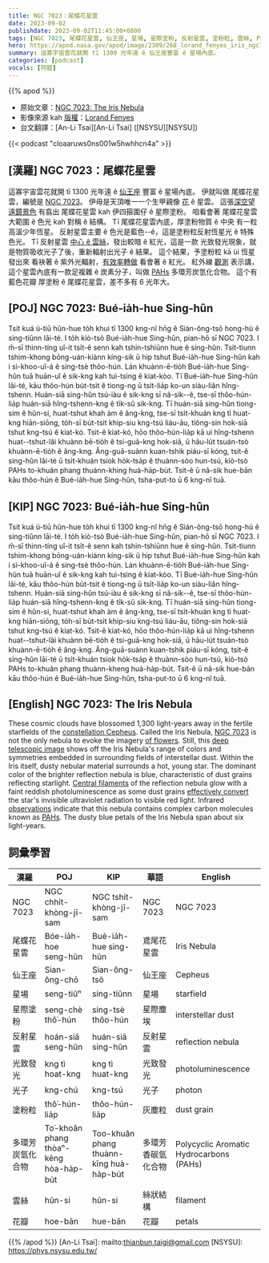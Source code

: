 ```yaml
---
title: NGC 7023：尾蝶花星雲
date: 2023-09-02
publishdate: 2023-09-02T11:45:00+0800
tags: [NGC 7023, 尾蝶花星雲, 仙王座, 星場, 星際塗粉, 反射星雲, 塗粉粒, 雲絲, PAHs, 多環芳炭氫化合物, 光致發光, 光子, 花瓣]
hero: https://apod.nasa.gov/apod/image/2309/268_lorand_fenyes_iris_ngc7023_1024.jpg
summary: 這寡宇宙雲花就開 tī 1300 光年遠 ê 仙王座豐富 ê 星場內底。
categories: [podcast]
vocals: [阿錕]
---
```


{{% apod %}}

- 原始文章：[NGC 7023: The Iris Nebula](https://apod.nasa.gov/apod/ap230902.html)
- 影像來源 kah [版權][copyright]：[Lorand Fenyes](https://fenyeslorand.hu/en/)
- 台文翻譯：[An-Li Tsai][An-Li Tsai] ([NSYSU][NSYSU])

{{< podcast "cloaaruws0ns001w5hwhhcn4a" >}}

## [漢羅] NGC 7023：尾蝶花星雲
這寡宇宙雲花就開 tī 1300 光年遠 ê [仙王座][constellation Cepheus] 豐富 ê 星場內底。
伊就叫做 尾蝶花星雲，編號是 [NGC 7023][NGC 7023]。
伊毋是天頂唯一一个生甲親像 [花][of flowers] ê 星雲。
這張[深空望遠鏡景色][deep telescopic image] 有翕出 尾蝶花星雲 kah 伊四箍圍仔 ê 星際塗粉。
咱看會著 尾蝶花星雲 大範圍 ê 色光 kah 對稱 ê 結構。
Tī 尾蝶花星雲內底，厚塗粉物質 ê 中央 有一粒高溫少年恆星。
反射星雲主要 ê 色光是藍色--ê，這是塗粉粒反射恆星光 ê 特殊色光。
Tī 反射星雲 [中心 ê 雲絲][Central filaments]，發出較暗 ê 紅光，這是一款 光致發光現象，就是物質吸收光子了後，重新輻射出光子 ê 結果。
這个結果，予塗粉粒 kā ùi 恆星發出來 看袂著 ê 紫外光輻射，[有效率轉做][effectively convert] 看會著 ê 紅光。
紅外線 [觀測][observations] 表示講，這个星雲內底有一款足複雜 ê 炭素分子，叫做 [PAHs][PAHs] 多環芳炭氫化合物。
這个有 藍色花瓣 厚塗粉 ê 尾蝶花星雲，差不多有 6 光年大。

## [POJ] NGC 7023: Bué-ia̍h-hue Sing-hûn
Tsit kuá ú-tiū hûn-hue to̍h khui tī 1300 kng-nî hn̄g ê Sián-ông-tsō hong-hù ê sing-tiûnn lāi-té.
I to̍h kiò-tsò Bué-ia̍h-hue Sing-hûn, pian-hō sī NGC 7023.
I m̄-sī thinn-tíng uî-it tsi̍t-ê senn kah tshin-tshiūnn hue ê sing-hûn.
Tsit-tiunn tshim-khong bōng-uán-kiànn kíng-sik ū hip tshut Bué-ia̍h-hue Sing-hûn kah i sì-khoo-uî-á ê sing-tsè thôo-hún.
Lán khuànn-ē-tio̍h Bué-ia̍h-hue Sing-hûn tuā huān-uî ê sik-kng kah tuì-tsìng ê kiat-kòo.
Tī Bué-ia̍h-hue Sing-hûn lāi-té, kāu thôo-hún bu̍t-tsit ê tiong-ng ū tsi̍t-lia̍p ko-un siàu-liân hîng-tshenn.
Huán-siā sing-hûn tsú-iàu ê sik-kng sī nâ-sik--ê, tse-sī thôo-hún-lia̍p huán-siā hîng-tshenn-kng ê ti̍k-sû sik-kng.
Tī huán-siā sing-hûn tiong-sim ê hûn-si, huat-tshut khah àm ê âng-kng, tse-sī tsi̍t-khuán kng tì huat-kng hiān-siōng, to̍h-sī bu̍t-tsit khip-siu kng-tsú liáu-āu, tiông-sin hok-siā tshut kng-tsú ê kiat-kó.
Tsit-ê kiat-kó, hōo thôo-hún-lia̍p kā uì hîng-tshenn huat--tshut-lâi khuànn bē-tio̍h ê tsí-guā-kng hok-siā, ū hāu-lu̍t tsuán-tsò khuànn-ē-tio̍h ê âng-kng.
Âng-guā-suànn kuan-tshik piáu-sī kóng, tsit-ê sing-hûn lāi-té ū tsi̍t-khuán tsiok ho̍k-tsa̍p ê thuànn-sòo hun-tsú, kiò-tsò PAHs to-khuân phang thuànn-khing huà-ha̍p-bu̍t.
Tsit-ê ū nâ-sik hue-bān kāu thôo-hún ê Bué-ia̍h-hue Sing-hûn, tsha-put-to ū 6 kng-nî tuā.

## [KIP] NGC 7023: Bué-ia̍h-hue Sing-hûn
Tsit kuá ú-tiū hûn-hue to̍h khui tī 1300 kng-nî hn̄g ê Sián-ông-tsō hong-hù ê sing-tiûnn lāi-té.
I to̍h kiò-tsò Bué-ia̍h-hue Sing-hûn, pian-hō sī NGC 7023.
I m̄-sī thinn-tíng uî-it tsi̍t-ê senn kah tshin-tshiūnn hue ê sing-hûn.
Tsit-tiunn tshim-khong bōng-uán-kiànn kíng-sik ū hip tshut Bué-ia̍h-hue Sing-hûn kah i sì-khoo-uî-á ê sing-tsè thôo-hún.
Lán khuànn-ē-tio̍h Bué-ia̍h-hue Sing-hûn tuā huān-uî ê sik-kng kah tuì-tsìng ê kiat-kòo.
Tī Bué-ia̍h-hue Sing-hûn lāi-té, kāu thôo-hún bu̍t-tsit ê tiong-ng ū tsi̍t-lia̍p ko-un siàu-liân hîng-tshenn.
Huán-siā sing-hûn tsú-iàu ê sik-kng sī nâ-sik--ê, tse-sī thôo-hún-lia̍p huán-siā hîng-tshenn-kng ê ti̍k-sû sik-kng.
Tī huán-siā sing-hûn tiong-sim ê hûn-si, huat-tshut khah àm ê âng-kng, tse-sī tsi̍t-khuán kng tì huat-kng hiān-siōng, to̍h-sī bu̍t-tsit khip-siu kng-tsú liáu-āu, tiông-sin hok-siā tshut kng-tsú ê kiat-kó.
Tsit-ê kiat-kó, hōo thôo-hún-lia̍p kā uì hîng-tshenn huat--tshut-lâi khuànn bē-tio̍h ê tsí-guā-kng hok-siā, ū hāu-lu̍t tsuán-tsò khuànn-ē-tio̍h ê âng-kng.
Âng-guā-suànn kuan-tshik piáu-sī kóng, tsit-ê sing-hûn lāi-té ū tsi̍t-khuán tsiok ho̍k-tsa̍p ê thuànn-sòo hun-tsú, kiò-tsò PAHs to-khuân phang thuànn-kheng huà-ha̍p-bu̍t.
Tsit-ê ū nâ-sik hue-bān kāu thôo-hún ê Bué-ia̍h-hue Sing-hûn, tsha-put-to ū 6 kng-nî tuā.

## [English] NGC 7023: The Iris Nebula
These cosmic clouds have blossomed 1,300 light-years away in the fertile starfields of the [constellation Cepheus][constellation Cepheus].
Called the Iris Nebula, [NGC 7023][NGC 7023] is not the only nebula to evoke the imagery [of flowers][of flowers].
Still, this [deep telescopic image][deep telescopic image] shows off the Iris Nebula's range of colors and symmetries embedded in surrounding fields of interstellar dust.
Within the Iris itself, dusty nebular material surrounds a hot, young star.
The dominant color of the brighter reflection nebula is blue, characteristic of dust grains reflecting starlight.
[Central filaments][Central filaments] of the reflection nebula glow with a faint reddish photoluminescence as some dust grains [effectively convert][effectively convert] the star's invisible ultraviolet radiation to visible red light.
Infrared [observations][observations] indicate that this nebula contains complex carbon molecules known as [PAHs][PAHs].
The dusty blue petals of the Iris Nebula span about six light-years.

## 詞彙學習

|漢羅|POJ|KIP|華語|English|
|-|-|-|-|-|
|NGC 7023|NGC chhi̍t-khòng-jī-sam|NGC tshi̍t-khòng-jī-sam|NGC 7023|NGC 7023|
|尾蝶花星雲|Bóe-ia̍h-hoe seng-hûn|Bué-ia̍h-hue sing-hûn|鳶尾花星雲|Iris Nebula|
|仙王座|Sian-ông-chō|Sian-ông-tsō|仙王座|Cepheus|
|星場|seng-tiûⁿ|sing-tiûnn|星場|starfield|
|星際塗粉|seng-chè thô͘-hún|sing-tsè thôo-hún|星際塵埃|interstellar dust|
|反射星雲|hoán-siā seng-hûn|huán-siā sing-hûn|反射星雲|reflection nebula|
|光致發光|kng tì hoat-kng|kng tì huat-kng|光致發光|photoluminescence|
|光子|kng-chú|kng-tsú|光子|photon|
|塗粉粒|thô͘-hún-lia̍p|thôo-hún-lia̍p|灰塵粒|dust grain|
|多環芳炭氫化合物|To͘-khoân phang thòaⁿ-kēng hòa-ha̍p-bu̍t|Too-khuân phang thuànn-kīng huà-ha̍p-bu̍t|多環芳香碳氫化合物|Polycyclic Aromatic Hydrocarbons (PAHs)|
|雲絲|hûn-si|hûn-si|絲狀結構|filament|
|花瓣|hoe-bān|hue-bān|花瓣|petals|

{{% /apod %}}
[An-Li Tsai]: mailto:thianbun.taigi@gmail.com
[NSYSU]: https://phys.nsysu.edu.tw/

[copyright]: https://apod.nasa.gov/apod/fap/lib/about_apod.html#srapply
[License]: https://creativecommons.org/licenses/by/2.0/

[constellation Cepheus]:http://hawastsoc.org/deepsky/cep/index.html
[NGC 7023]:http://www.universetoday.com/17597/ngc-7023-iris-from-the-dust-by-kent-wood/
[of flowers]:https://apod.nasa.gov/apod/ap080214.html
[deep telescopic image]:https://fenyeslorand.hu/irisz_ngc7023/
[Central filaments]:http://www.spacetelescope.org/news/heic0915/
[effectively convert]:http://adsabs.harvard.edu/cgi-bin/nph-bib_query?bibcode=1989ApJ...347L..25W&db_key=AST&high=3bc4bede8e21358
[observations]:http://cdsads.u-strasbg.fr/cgi-bin/nph-bib_query?2000A%26A...354L..17M&db_key=AST&nosetcookie=1
[PAHs]:https://www.spitzer.caltech.edu/news/feature07-03-spitzer-learns-about-carbons-cosmic-life
